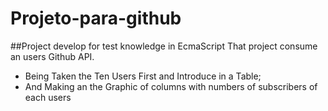 # Projeto-para-github

##Project develop for test knowledge in EcmaScript
  That project consume an users Github API.
  - Being Taken the Ten Users First and Introduce in a Table;
  - And Making an the Graphic of columns with numbers of subscribers of each users
  
